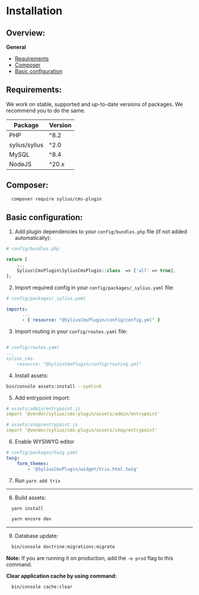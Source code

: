 # Installation

## Overview:
**General**
- [Requirements](#requirements)
- [Composer](#composer)
- [Basic configuration](#basic-configuration)

## Requirements:
We work on stable, supported and up-to-date versions of packages. We recommend you to do the same.

| Package       | Version |
|---------------|---------|
| PHP           | ^8.2    |
| sylius/sylius | ^2.0    |
| MySQL         | ^8.4    |
| NodeJS        | ^20.x   |

## Composer:
```bash
  composer require sylius/cms-plugin
```

## Basic configuration:
1. Add plugin dependencies to your `config/bundles.php` file (if not added automatically):

```php
# config/bundles.php

return [
    ...
    Sylius\CmsPlugin\SyliusCmsPlugin::class  => ['all' => true],
];
```

2. Import required config in your `config/packages/_sylius.yaml` file:
```yaml
# config/packages/_sylius.yaml

imports:
      ...
      - { resource: "@SyliusCmsPlugin/config/config.yml" }
```

3. Import routing in your `config/routes.yaml` file:

```yaml

# config/routes.yaml
...
sylius_cms:
    resource: "@SyliusCmsPlugin/config/routing.yml"
```

4. Install assets:
```bash
bin/console assets:install --symlink
```

5. Add entrypoint import:
```yaml
# assets/admin/entrypoint.js
import '@vendor/sylius/cms-plugin/assets/admin/entrypoint'
```
```yaml
# assets/shop/entrypoint.js
import '@vendor/sylius/cms-plugin/assets/shop/entrypoint'
```
6. Enable WYSIWYG editor

```yaml
# config/packages/twig.yaml
twig:
    form_themes:
        - '@SyliusCmsPlugin/widget/trix.html.twig'
```

7. Run `yarn add trix`
---
8. Build assets:
```bash
  yarn install
```
```bash
  yarn encore dev
```
---
9. Database update:
```bash
  bin/console doctrine:migrations:migrate
```
**Note:** If you are running it on production, add the `-e prod` flag to this command.

**Clear application cache by using command:**
```bash
  bin/console cache:clear
```

